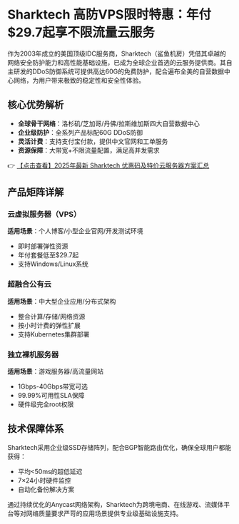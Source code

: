 # Sharktech 高防VPS限时特惠：年付$29.7起享不限流量云服务

作为2003年成立的美国顶级IDC服务商，Sharktech（鲨鱼机房）凭借其卓越的网络安全防护能力和高性能基础设施，已成为全球企业首选的云服务提供商。其自主研发的DDoS防御系统可提供高达60G的免费防护，配合遍布全美的自营数据中心网络，为用户带来极致的稳定性和安全性体验。

## 核心优势解析

- **全球骨干网络**：洛杉矶/芝加哥/丹佛/拉斯维加斯四大自营数据中心
- **企业级防护**：全系列产品标配60G DDoS防御
- **灵活计费**：支持支付宝付款，提供中文官网和工单服务
- **资源保障**：大带宽+不限流量配置，满足高并发需求

👉 [【点击查看】2025年最新 Sharktech 优惠码及特价云服务器方案汇总](https://bit.ly/Sharktech)

## 产品矩阵详解

### 云虚拟服务器（VPS）
**适用场景**：个人博客/小型企业官网/开发测试环境  
- 即时部署弹性资源  
- 年付套餐低至$29.7起  
- 支持Windows/Linux系统  

### 超融合公有云
**适用场景**：中大型企业应用/分布式架构  
- 整合计算/存储/网络资源  
- 按小时计费的弹性扩展  
- 支持Kubernetes集群部署  

### 独立裸机服务器
**适用场景**：游戏服务器/高流量网站  
- 1Gbps-40Gbps带宽可选  
- 99.99%可用性SLA保障  
- 硬件级完全root权限  

## 技术保障体系

Sharktech采用企业级SSD存储阵列，配合BGP智能路由优化，确保全球用户都能获得：
- 平均<50ms的超低延迟  
- 7×24小时硬件监控  
- 自动化备份解决方案  

通过持续优化的Anycast网络架构，Sharktech为跨境电商、在线游戏、流媒体平台等对网络质量要求严苛的应用场景提供专业级基础设施支持。